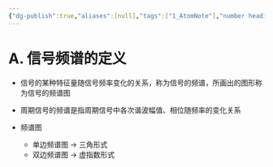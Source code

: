 ```yaml
---
{"dg-publish":true,"aliases":[null],"tags":["1_AtomNote"],"number headings":"auto, first-level 1, max 6, A.1.","Created-Date":"2024-04-09 16:18:55","Modified-Date":"2024-04-18 11:53:15","permalink":"/A01_Lessons/Ac04_信号与系统/周期信号的频谱及特点/","dgPassFrontmatter":true}
---
```




# A. 信号频谱的定义


- 信号的某种特征量随信号频率变化的关系，称为信号的频谱，所画出的图形称为信号的频谱图
- 周期信号的频谱是指周期信号中各次谐波幅值、相位随频率的变化关系



- 频谱图
	- 单边频谱图 -> 三角形式
	- 双边频谱图 -> 虚指数形式
